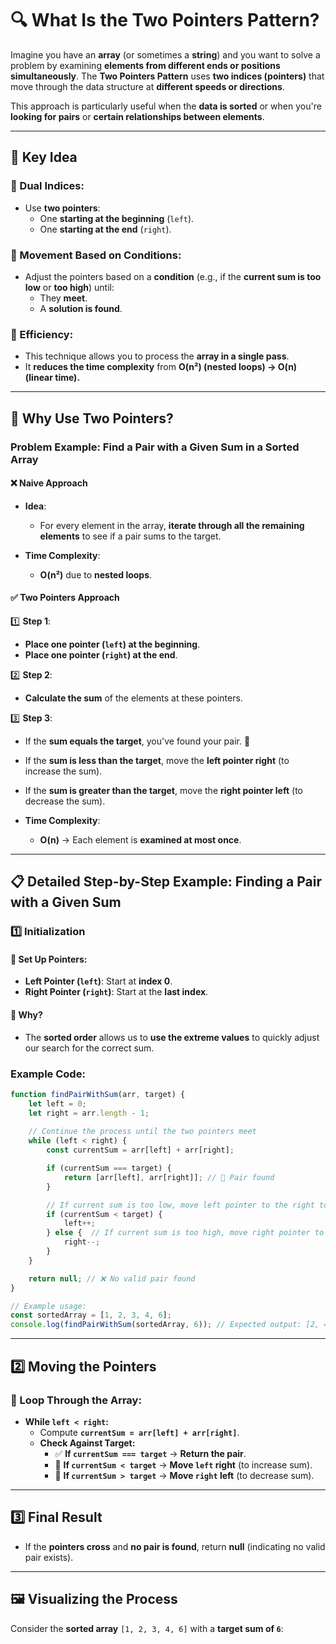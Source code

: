 # **🔍 What Is the Two Pointers Pattern?**

Imagine you have an **array** (or sometimes a **string**) and you want to solve a problem by examining **elements from different ends or positions simultaneously**. The **Two Pointers Pattern** uses **two indices (pointers)** that move through the data structure at **different speeds or directions**. 

This approach is particularly useful when the **data is sorted** or when you're **looking for pairs** or **certain relationships between elements**.

---

## **📝 Key Idea**

### **📌 Dual Indices:**
- Use **two pointers**:
  - One **starting at the beginning** (`left`).
  - One **starting at the end** (`right`).

### **📌 Movement Based on Conditions:**
- Adjust the pointers based on a **condition** (e.g., if the **current sum is too low** or **too high**) until:
  - They **meet**.
  - A **solution is found**.

### **📌 Efficiency:**
- This technique allows you to process the **array in a single pass**.
- It **reduces the time complexity** from **O(n²) (nested loops) → O(n) (linear time).**

---


## **🚀 Why Use Two Pointers?**

### **Problem Example: Find a Pair with a Given Sum in a Sorted Array**

#### **❌ Naive Approach**
- **Idea**:
  - For every element in the array, **iterate through all the remaining elements** to see if a pair sums to the target.

- **Time Complexity**:
  - **O(n²)** due to **nested loops**.

#### **✅ Two Pointers Approach**
1️⃣ **Step 1**:
   - **Place one pointer (`left`) at the beginning**.
   - **Place one pointer (`right`) at the end**.

2️⃣ **Step 2**:
   - **Calculate the sum** of the elements at these pointers.

3️⃣ **Step 3**:
   - If the **sum equals the target**, you've found your pair. 🎯
   - If the **sum is less than the target**, move the **left pointer right** (to increase the sum).
   - If the **sum is greater than the target**, move the **right pointer left** (to decrease the sum).

- **Time Complexity**:
  - **O(n)** → Each element is **examined at most once**.

---


## **📋 Detailed Step-by-Step Example: Finding a Pair with a Given Sum**

### **1️⃣ Initialization**

#### **🔹 Set Up Pointers:**
- **Left Pointer (`left`)**: Start at **index 0**.
- **Right Pointer (`right`)**: Start at the **last index**.

#### **🔹 Why?**
- The **sorted order** allows us to **use the extreme values** to quickly adjust our search for the correct sum.

### **Example Code:**
```javascript
function findPairWithSum(arr, target) {
    let left = 0;
    let right = arr.length - 1;
    
    // Continue the process until the two pointers meet
    while (left < right) {
        const currentSum = arr[left] + arr[right];

        if (currentSum === target) {
            return [arr[left], arr[right]]; // 🎯 Pair found
        }

        // If current sum is too low, move left pointer to the right to increase the sum
        if (currentSum < target) {
            left++;
        } else {  // If current sum is too high, move right pointer to the left to decrease the sum
            right--;
        }
    }

    return null; // ❌ No valid pair found
}

// Example usage:
const sortedArray = [1, 2, 3, 4, 6];
console.log(findPairWithSum(sortedArray, 6)); // Expected output: [2, 4]

```

---


## **2️⃣ Moving the Pointers**

### **🔹 Loop Through the Array:**
- **While `left < right`:**
  - Compute **`currentSum = arr[left] + arr[right]`**.
  - **Check Against Target:**
    - ✅ **If `currentSum === target`** → **Return the pair**.
    - 🔼 **If `currentSum < target`** → **Move `left` right** (to increase sum).
    - 🔽 **If `currentSum > target`** → **Move `right` left** (to decrease sum).

---


## **3️⃣ Final Result**
- If the **pointers cross** and **no pair is found**, return **null** (indicating no valid pair exists).

---


## **🖼️ Visualizing the Process**
Consider the **sorted array** `[1, 2, 3, 4, 6]` with a **target sum of `6`**:

